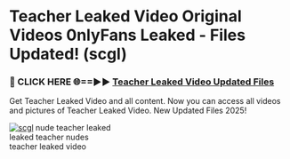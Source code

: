 # Teacher Leaked Video Original Videos 0nlyFans Leaked - Files Updated! (scgl)

<h3>🔴 CLICK HERE 🌐==►► <a href="https://tinyurl.com/2jnfzry5" rel="nofollow">Teacher Leaked Video Updated Files</a></h3>

Get Teacher Leaked Video and all content. Now you can access all videos and pictures of Teacher Leaked Video. New Updated Files 2025!

[![scgl](https://i.imgur.com/GyGTBgg.gif)](https://tinyurl.com/2jnfzry5)
nude teacher leaked<br>
leaked teacher nudes<br>
teacher leaked video